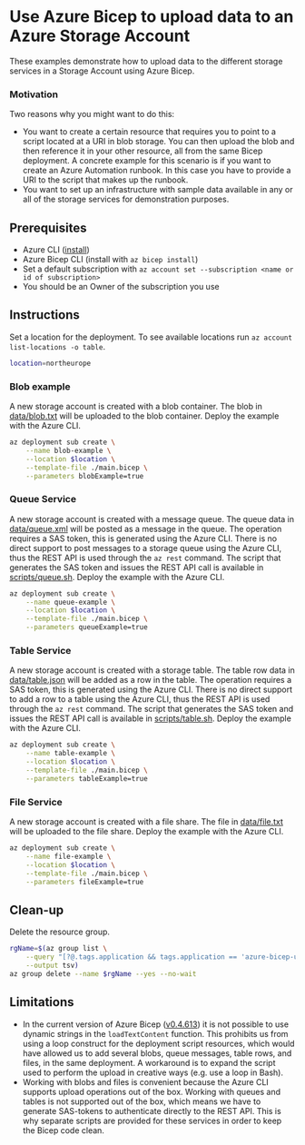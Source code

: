 # Use Azure Bicep to upload data to an Azure Storage Account

These examples demonstrate how to upload data to the different storage services in a Storage Account using Azure Bicep.

### Motivation

Two reasons why you might want to do this:

- You want to create a certain resource that requires you to point to a script located at a URI in blob storage. You can then upload the blob and then reference it in your other resource, all from the same Bicep deployment. A concrete example for this scenario is if you want to create an Azure Automation runbook. In this case you have to provide a URI to the script that makes up the runbook.
- You want to set up an infrastructure with sample data available in any or all of the storage services for demonstration purposes.

## Prerequisites

- Azure CLI ([install](https://docs.microsoft.com/en-us/cli/azure/install-azure-cli))
- Azure Bicep CLI (install with `az bicep install`)
- Set a default subscription with `az account set --subscription <name or id of subscription>`
- You should be an Owner of the subscription you use

## Instructions

Set a location for the deployment. To see available locations run `az account list-locations -o table`.

```bash
location=northeurope
```

### Blob example

A new storage account is created with a blob container. The blob in [data/blob.txt](./data/blob.txt) will be uploaded to the blob container. Deploy the example with the Azure CLI.

```bash
az deployment sub create \
    --name blob-example \
    --location $location \
    --template-file ./main.bicep \
    --parameters blobExample=true
```

### Queue Service

A new storage account is created with a message queue. The queue data in [data/queue.xml](./data/queue.xml) will be posted as a message in the queue. The operation requires a SAS token, this is generated using the Azure CLI. There is no direct support to post messages to a storage queue using the Azure CLI, thus the REST API is used through the `az rest` command. The script that generates the SAS token and issues the REST API call is available in [scripts/queue.sh](./scripts/queue.sh). Deploy the example with the Azure CLI.

```bash
az deployment sub create \
    --name queue-example \
    --location $location \
    --template-file ./main.bicep \
    --parameters queueExample=true
```

### Table Service

A new storage account is created with a storage table. The table row data in [data/table.json](./data/table.json) will be added as a row in the table. The operation requires a SAS token, this is generated using the Azure CLI. There is no direct support to add a row to a table using the Azure CLI, thus the REST API is used through the `az rest` command. The script that generates the SAS token and issues the REST API call is available in [scripts/table.sh](./scripts/table.sh). Deploy the example with the Azure CLI.

```bash
az deployment sub create \
    --name table-example \
    --location $location \
    --template-file ./main.bicep \
    --parameters tableExample=true
```

### File Service

A new storage account is created with a file share. The file in [data/file.txt](./data/file.txt) will be uploaded to the file share. Deploy the example with the Azure CLI.

```bash
az deployment sub create \
    --name file-example \
    --location $location \
    --template-file ./main.bicep \
    --parameters fileExample=true
```

## Clean-up

Delete the resource group.

```bash
rgName=$(az group list \
    --query "[?@.tags.application && tags.application == 'azure-bicep-upload-data-to-storage'] | [0].name" \
    --output tsv)
az group delete --name $rgName --yes --no-wait
```

## Limitations

- In the current version of Azure Bicep ([v0.4.613](https://github.com/Azure/bicep/releases/tag/v0.4.613)) it is not possible to use dynamic strings in the `loadTextContent` function. This prohibits us from using a loop construct for the deployment script resources, which would have allowed us to add several blobs, queue messages, table rows, and files, in the same deployment. A workaround is to expand the script used to perform the upload in creative ways (e.g. use a loop in Bash).
- Working with blobs and files is convenient because the Azure CLI supports upload operations out of the box. Working with queues and tables is not supported out of the box, which means we have to generate SAS-tokens to authenticate directly to the REST API. This is why separate scripts are provided for these services in order to keep the Bicep code clean.
